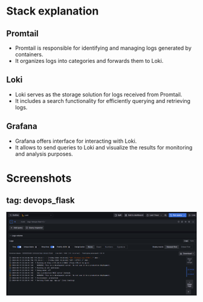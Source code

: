 # Stack explanation

## Promtail
- Promtail is responsible for identifying and managing logs generated by containers.
- It organizes logs into categories and forwards them to Loki.

## Loki
- Loki serves as the storage solution for logs received from Promtail.
- It includes a search functionality for efficiently querying and retrieving logs.

## Grafana
- Grafana offers interface for interacting with Loki.
- It allows to send queries to Loki and visualize the results for monitoring and analysis purposes.

# Screenshots

## tag: devops_flask
![](images/tag_devops_flask.png)